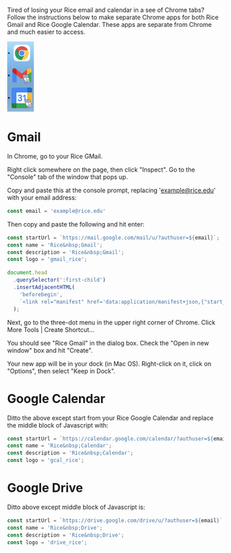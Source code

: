 Tired of losing your Rice email and calendar in a see of Chrome tabs?  Follow the instructions below to make separate Chrome apps for both Rice Gmail and Rice Google Calendar.  These apps are separate from Chrome and much easier to access.

![What it looks like in the Mac OS dock](logos/rice_google_in_dock.png)

# Gmail

In Chrome, go to your Rice GMail.

Right click somewhere on the page, then click "Inspect".  Go to the "Console" tab of the window that pops up.

Copy and paste this at the console prompt, replacing 'example@rice.edu' with your email address:

```js
const email = 'example@rice.edu'
````

Then copy and paste the following and hit enter:

```js
const startUrl = `https://mail.google.com/mail/u/?authuser=${email}`;
const name = 'Rice&nbsp;Gmail';
const description = 'Rice&nbsp;Gmail';
const logo = 'gmail_rice';
```

```js
document.head
  .querySelector(':first-child')
  .insertAdjacentHTML(
    'beforebegin',
    `<link rel="manifest" href='data:application/manifest+json,{"start_url":"${startUrl}", "name":"${name}", "description": "${description}", "icons": [{ "src": "https://github.com/jpslav/my_mac/raw/master/logos/${logo}_512.png", "type": "image/png", "sizes": "512x512" }, { "src": "https://github.com/jpslav/my_mac/raw/master/logos/${logo}_256.png", "type": "image/png", "sizes": "256x256" }, { "src": "https://github.com/jpslav/my_mac/raw/master/logos/${logo}_128.png", "type": "image/png", "sizes": "128x128" }]}' />`,
  );
```

Next, go to the three-dot menu in the upper right corner of Chrome.  Click More Tools | Create Shortcut...

You should see "Rice Gmail" in the dialog box.  Check the "Open in new window" box and hit "Create".

Your new app will be in your dock (in Mac OS).  Right-click on it, click on "Options", then select "Keep in Dock".

# Google Calendar

Ditto the above except start from your Rice Google Calendar and replace the middle block of Javascript with:

```js
const startUrl = `https://calendar.google.com/calendar/?authuser=${email}`;
const name = 'Rice&nbsp;Calendar';
const description = 'Rice&nbsp;Calendar';
const logo = 'gcal_rice';
```

# Google Drive

Ditto above except middle block of Javascript is:

```js
const startUrl = `https://drive.google.com/drive/u/?authuser=${email}`;
const name = 'Rice&nbsp;Drive';
const description = 'Rice&nbsp;Drive';
const logo = 'drive_rice';
```
